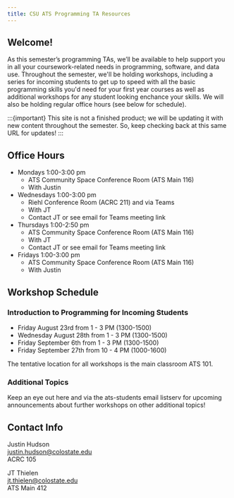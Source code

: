 ```yaml
---
title: CSU ATS Programming TA Resources
---
```


## Welcome!

As this semester’s programming TAs, we’ll be available to help support you in all your coursework-related needs in programming, software, and data use. Throughout the semester, we'll be holding workshops, including a series for incoming students to get up to speed with all the basic programming skills you'd need for your first year courses as well as additional workshops for any student looking enchance your skills. We will also be holding regular office hours (see below for schedule).

:::{important}
This site is not a finished product; we will be updating it with new content throughout the semester. So, keep checking back at this same URL for updates!
:::

## Office Hours

- Mondays 1:00-3:00 pm
    - ATS Community Space Conference Room (ATS Main 116)
    - With Justin
- Wednesdays 1:00-3:00 pm
    - Riehl Conference Room (ACRC 211) and via Teams
    - With JT
    - Contact JT or see email for Teams meeting link
- Thursdays 1:00-2:50 pm
    - ATS Community Space Conference Room (ATS Main 116)
    - With JT
    - Contact JT or see email for Teams meeting link
- Fridays 1:00-3:00 pm
    - ATS Community Space Conference Room (ATS Main 116)
    - With Justin

## Workshop Schedule

### Introduction to Programming for Incoming Students

- Friday August 23rd from 1 - 3 PM (1300-1500)
- Wednesday August 28th from 1 - 3 PM (1300-1500)
- Friday September 6th from 1 - 3 PM (1300-1500)
- Friday September 27th from 10 - 4 PM (1000-1600)

The tentative location for all workshops is the main classroom ATS 101.

### Additional Topics

Keep an eye out here and via the ats-students email listserv for upcoming announcements about further workshops on other additional topics!

## Contact Info

Justin Hudson<br>
justin.hudson@colostate.edu<br>
ACRC 105

JT Thielen<br>
jt.thielen@colostate.edu<br>
ATS Main 412